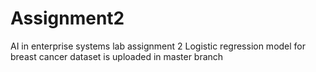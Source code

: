 # Assignment2
AI in enterprise systems lab assignment 2
Logistic regression model for breast cancer dataset is uploaded in master branch
